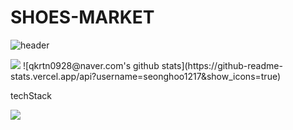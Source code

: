 # SHOES-MARKET
![header](https://capsule-render.vercel.app/api?type=waving&color=gradient&customColorList=0,2,2,5,30&height=300&section=header&text=SHOES%20MARKET&fontSize=90&animation=fadeIn&fontAlignY=38&desc=sujin's%20portfolio)
<!-- 방문자수 --!>
<a href="https://hits.seeyoufarm.com"><img src="https://hits.seeyoufarm.com/api/count/incr/badge.svg?url=https%3A%2F%2Fgithub.com%2Fqkrtn0928@naver.com%2Fhit-counter&count_bg=%2379C83D&title_bg=%23555555&icon=&icon_color=%23E7E7E7&title=hits&edge_flat=false"/></a>
![qkrtn0928@naver.com's github stats](https://github-readme-stats.vercel.app/api?username=seonghoo1217&show_icons=true)
<div> 
<p>techStack</p>
<img src="https://img.shields.io/badge/javascript?style=for-the-badge&logo=javascript&logoColor=#F7DF1E">
</div>
